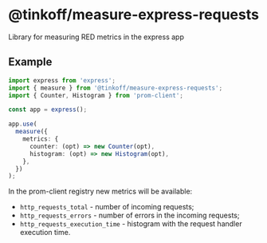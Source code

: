 # @tinkoff/measure-express-requests

Library for measuring RED metrics in the express app

## Example

```ts
import express from 'express';
import { measure } from '@tinkoff/measure-express-requests';
import { Counter, Histogram } from 'prom-client';

const app = express();

app.use(
  measure({
    metrics: {
      counter: (opt) => new Counter(opt),
      histogram: (opt) => new Histogram(opt),
    },
  })
);
```

In the prom-client registry new metrics will be available:

- `http_requests_total` - number of incoming requests;
- `http_requests_errors` - number of errors in the incoming requests;
- `http_requests_execution_time` - histogram with the request handler execution time.
